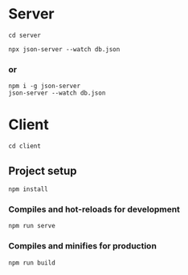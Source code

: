 # Server

```
cd server
```

```
npx json-server --watch db.json
```

### or

```
npm i -g json-server
json-server --watch db.json
```

# Client

```
cd client
```
## Project setup
```
npm install
```

### Compiles and hot-reloads for development
```
npm run serve
```

### Compiles and minifies for production
```
npm run build
```
